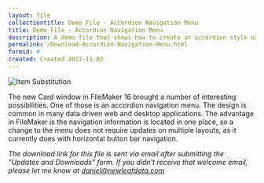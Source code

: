 ```yaml
---
layout: file
collectiontitle: Demo File - Accordion Navigation Menu
title: Demo File - Accordion Navigation Menu
description: A demo file that shows how to create an accordion style navigation menu.
permalink: /Download-Accordion-Navigation-Menu.html
formid: #
created: Created 2017–11-02
---
```


<script async id="_ck_401838" src="https://forms.convertkit.com/401838?v=7"></script>

![Item Substitution](http://newleafdata.com/images/FMIR_According_Nav_Level_2.png)

The new Card window in FileMaker 16 brought a number of interesting possibilities.  One of those is an accordion navigation menu.  The design is common in many data driven web and desktop applications.  The advantage in FileMaker is the navigation information is located in one place, so a change to the menu does not require updates on multiple layouts, as it currently does with horizontal button bar navigation.

*The download link for this file is sent via email after submitting the "Updates and Downloads" form.  If you didn't receive that welcome email, please let me know at daniel@newleafdata.com*
